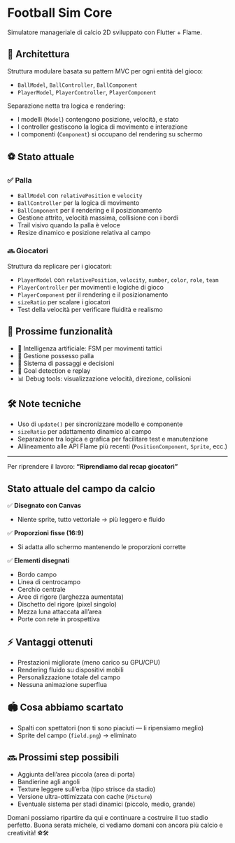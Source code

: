 # Football Sim Core

Simulatore manageriale di calcio 2D sviluppato con Flutter + Flame.

## 🧠 Architettura

Struttura modulare basata su pattern MVC per ogni entità del gioco:

- `BallModel`, `BallController`, `BallComponent`
- `PlayerModel`, `PlayerController`, `PlayerComponent`

Separazione netta tra logica e rendering:

- I modelli (`Model`) contengono posizione, velocità, e stato
- I controller gestiscono la logica di movimento e interazione
- I componenti (`Component`) si occupano del rendering su schermo

## ⚽ Stato attuale

### ✅ Palla

- `BallModel` con `relativePosition` e `velocity`
- `BallController` per la logica di movimento
- `BallComponent` per il rendering e il posizionamento
- Gestione attrito, velocità massima, collisione con i bordi
- Trail visivo quando la palla è veloce
- Resize dinamico e posizione relativa al campo

### 🔜 Giocatori

Struttura da replicare per i giocatori:

- `PlayerModel` con `relativePosition`, `velocity`, `number`, `color`, `role`, `team`
- `PlayerController` per movimenti e logiche di gioco
- `PlayerComponent` per il rendering e il posizionamento
- `sizeRatio` per scalare i giocatori
- Test della velocità per verificare fluidità e realismo

## 🚀 Prossime funzionalità

- 🧠 Intelligenza artificiale: FSM per movimenti tattici
- 🧲 Gestione possesso palla
- 🧮 Sistema di passaggi e decisioni
- 🥅 Goal detection e replay
- 📊 Debug tools: visualizzazione velocità, direzione, collisioni

## 🛠️ Note tecniche

- Uso di `update()` per sincronizzare modello e componente
- `sizeRatio` per adattamento dinamico al campo
- Separazione tra logica e grafica per facilitare test e manutenzione
- Allineamento alle API Flame più recenti (`PositionComponent`, `Sprite`, ecc.)

---

Per riprendere il lavoro:
**“Riprendiamo dal recap giocatori”**



## **Stato attuale del campo da calcio**

✅ **Disegnato con Canvas**

* Niente sprite, tutto vettoriale → più leggero e fluido

✅ **Proporzioni fisse (16:9)**

* Si adatta allo schermo mantenendo le proporzioni corrette

✅ **Elementi disegnati**

* Bordo campo
* Linea di centrocampo
* Cerchio centrale
* Aree di rigore (larghezza aumentata)
* Dischetto del rigore (pixel singolo)
* Mezza luna attaccata all’area
* Porte con rete in prospettiva

## ⚡ **Vantaggi ottenuti**

* Prestazioni migliorate (meno carico su GPU/CPU)
* Rendering fluido su dispositivi mobili
* Personalizzazione totale del campo
* Nessuna animazione superflua

## 🏟️ **Cosa abbiamo scartato**

* Spalti con spettatori (non ti sono piaciuti — li ripensiamo meglio)
* Sprite del campo (`field.png`) → eliminato

## 🔜 **Prossimi step possibili**

* Aggiunta dell’area piccola (area di porta)
* Bandierine agli angoli
* Texture leggere sull’erba (tipo strisce da stadio)
* Versione ultra-ottimizzata con cache (`Picture`)
* Eventuale sistema per stadi dinamici (piccolo, medio, grande)

Domani possiamo ripartire da qui e continuare a costruire il tuo stadio perfetto. Buona serata michele, ci vediamo domani con ancora più calcio e creatività! ⚽🛠️
